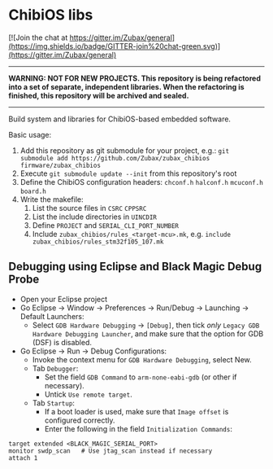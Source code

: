 ChibiOS libs
============

[![Join the chat at https://gitter.im/Zubax/general](https://img.shields.io/badge/GITTER-join%20chat-green.svg)](https://gitter.im/Zubax/general)

-----

**WARNING: NOT FOR NEW PROJECTS.
This repository is being refactored into a set of separate, independent libraries.
When the refactoring is finished, this repository will be archived and sealed.**

-----

Build system and libraries for ChibiOS-based embedded software.

Basic usage:

1. Add this repository as git submodule for your project, e.g.: `git submodule add https://github.com/Zubax/zubax_chibios firmware/zubax_chibios`
2. Execute `git submodule update --init` from this repository's root
3. Define the ChibiOS configuration headers: `chconf.h` `halconf.h` `mcuconf.h` `board.h`
4. Write the makefile:
    1. List the source files in `CSRC` `CPPSRC`
    2. List the include directories in `UINCDIR`
    3. Define `PROJECT` and `SERIAL_CLI_PORT_NUMBER`
    4. Include `zubax_chibios/rules_<target-mcu>.mk`, e.g. `include zubax_chibios/rules_stm32f105_107.mk`

## Debugging using Eclipse and Black Magic Debug Probe

- Open your Eclipse project
- Go Eclipse → Window → Preferences → Run/Debug → Launching → Default Launchers:
  - Select `GDB Hardware Debugging` → `[Debug]`, then tick *only* `Legacy GDB Hardware Debugging Launcher`, and make sure that the option for GDB (DSF) is disabled.
- Go Eclipse → Run → Debug Configurations:
  - Invoke the context menu for `GDB Hardware Debugging`, select New.
  - Tab `Debugger`:
    - Set the field `GDB Command` to `arm-none-eabi-gdb` (or other if necessary).
    - Untick `Use remote target`.
  - Tab `Startup`:
    - If a boot loader is used, make sure that `Image offset` is configured correctly.
    - Enter the following in the field `Initialization Commands`:
```gdb
target extended <BLACK_MAGIC_SERIAL_PORT>
monitor swdp_scan   # Use jtag_scan instead if necessary
attach 1
```
